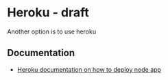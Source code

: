 # Heroku - draft

Another option is to use heroku 


## Documentation 

- [Heroku documentation on how to deploy node app](https://devcenter.heroku.com/articles/deploying-nodejs)